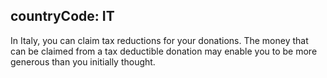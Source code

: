 countryCode: IT
---
In Italy, you can claim tax reductions for your donations. The money that can be claimed from a tax deductible donation may enable you to be more generous than you initially thought.

